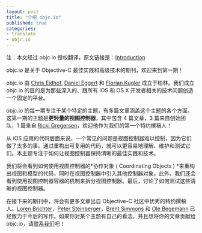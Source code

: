 ```yaml
---
layout: post
title: "介绍 objc.io"
published: true
categories:
- translate
- objc.io
---
```


<p id="state">注：本文经过 objc.io 授权翻译，原文链接是：<a href="http://www.objc.io/issue-1/introduction.html" title="Introduction">Introduction</a></p>

objc.io 是关于 Objective-C 最佳实践和高级技术的期刊，欢迎来到第一期！

objc.io 由 [Chris Eidhof][1], [Daniel Eggert][2] 和 [Florian Kugler][3] 成立于柏林。我们成立 objc.io 的目的是为那些深入的、跟所有 iOS 和 OS X 开发者相关的技术问题创造一个固定的平台。

objc.io 的每一期专注于某个特定的主题，有多篇文章涵盖这个主题的各个方面。这第一期的主题是**更轻量的视图控制器**，其中包含 4 篇文章，3 篇来自创始团队，1 篇来自 [Ricki Gregersen][4]，欢迎他作为我们的第一个特约撰稿人！

从 iOS 应用的代码层面来说，一个常见的问题是视图控制器难以控制，因为它们做了太多的事。通过重构出可复用的代码，就可以更容易地理解、维护和测试它们。本主题专注于如何让视图控制器保持清晰的最佳实践和技术。

我们将会看到如何使用视图控制器的*协作对象 ( Coordinating Objects ) *来重构出视图和模型的代码，同时在视图控制器中引入其他控制器对象。此外，我们还会看到使用视图控制器容器的机制来拆分视图控制器。最后，讨论了如何测试这些清晰的视图控制器。

在接下来的期刊中，将会有更多文章出自 Objective-C 社区中优秀的特约撰稿人。[Loren Brichter][5]，[Peter Steinberger][6]，[Brent Simmons][7] 和 [Ole Begemann][8] 已经致力于今后的写作。如果你对某个主题有自己的看法，并且想将你的文章贡献给 objc.io，请[联系我们][9]吧！

[1]: https://twitter.com/chriseidhof
[2]: https://twitter.com/danielboedewadt
[3]: https://twitter.com/floriankugler
[4]: https://twitter.com/rickigregersen
[5]: https://twitter.com/lorenb
[6]: https://twitter.com/steipete
[7]: https://twitter.com/brentsimmons
[8]: https://twitter.com/olebegemann
[9]: mailto:mail@objc.io
